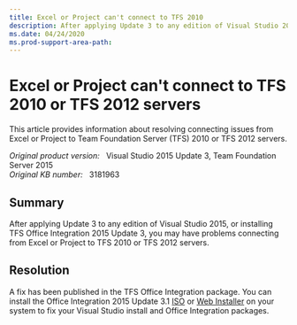 ```yaml
---
title: Excel or Project can't connect to TFS 2010
description: After applying Update 3 to any edition of Visual Studio 2015, or installing TFS Office Integration 2015 Update 3, you may have problems connecting from Excel or Project to TFS 2010 or TFS 2012 servers.
ms.date: 04/24/2020
ms.prod-support-area-path: 
---
```

# Excel or Project can't connect to TFS 2010 or TFS 2012 servers

This article provides information about resolving connecting issues from Excel or Project to Team Foundation Server (TFS) 2010 or TFS 2012 servers.

_Original product version:_ &nbsp; Visual Studio 2015 Update 3, Team Foundation Server 2015  
_Original KB number:_ &nbsp; 3181963

## Summary

After applying Update 3 to any edition of Visual Studio 2015, or installing TFS Office Integration 2015 Update 3, you may have problems connecting from Excel or Project to TFS 2010 or TFS 2012 servers.

## Resolution

A fix has been published in the TFS Office Integration package. You can install the Office Integration 2015 Update 3.1 [ISO](https://download.microsoft.com/download/6/e/3/6e3de768-7d4e-492b-ad7e-303760b1727c/tfs2015.3.1_officeint_enu.iso) or [Web Installer](https://download.microsoft.com/download/4/2/5/4259ccb5-38fa-4b96-929c-6f795fde2987/tfs_officeintegration.exe) on your system to fix your Visual Studio install and Office Integration packages.
